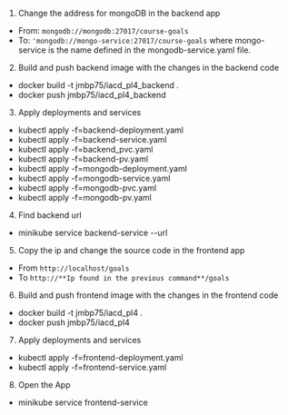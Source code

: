 1. Change the address for mongoDB in the backend app
* From: `mongodb://mongodb:27017/course-goals`
* To: `'mongodb://mongo-service:27017/course-goals` where mongo-service is the name defined in the mongodb-service.yaml file.

2. Build and push backend image with the changes in the backend code
* docker build -t jmbp75/iacd_pl4_backend .
* docker push jmbp75/iacd_pl4_backend

3. Apply deployments and services
* kubectl apply -f=backend-deployment.yaml
* kubectl apply -f=backend-service.yaml
* kubectl apply -f=backend_pvc.yaml
* kubectl apply -f=backend-pv.yaml
* kubectl apply -f=mongodb-deployment.yaml
* kubectl apply -f=mongodb-service.yaml
* kubectl apply -f=mongodb-pvc.yaml
* kubectl apply -f=mongodb-pv.yaml

4. Find backend url 
* minikube service backend-service --url
  
5. Copy the ip and change the source code in the frontend app
* From `http://localhost/goals` 
* To `http://**Ip found in the previous command**/goals`

6. Build and push frontend image with the changes in the frontend code
* docker build -t jmbp75/iacd_pl4 .
* docker push jmbp75/iacd_pl4

7. Apply deployments and services
* kubectl apply -f=frontend-deployment.yaml
* kubectl apply -f=frontend-service.yaml

8. Open the App
* minikube service frontend-service